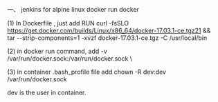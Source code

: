




一、 jenkins for alpine linux docker run docker 

(1) In Dockerfile , just add
RUN curl -fsSLO https://get.docker.com/builds/Linux/x86_64/docker-17.03.1-ce.tgz21 && \
tar --strip-components=1 -xvzf docker-17.03.1-ce.tgz -C /usr/local/bin

(2) in docker run command, add
-v /var/run/docker.sock:/var/run/docker.sock \

(3) in container .bash_profile file add
chown -R dev:dev /var/run/docker.sock

dev is the user in container.
